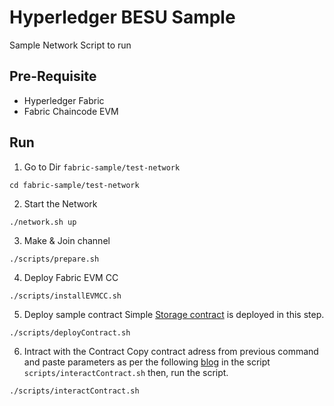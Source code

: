 # Hyperledger BESU Sample

Sample Network Script to run

## Pre-Requisite

-    Hyperledger Fabric
-    Fabric Chaincode EVM

## Run

1. Go to Dir `fabric-sample/test-network`

```
cd fabric-sample/test-network
```

2. Start the Network

```
./network.sh up
```

3. Make & Join channel

```
./scripts/prepare.sh
```

4. Deploy Fabric EVM CC

```
./scripts/installEVMCC.sh
```

5. Deploy sample contract
   Simple [Storage contract](https://gist.github.com/Shritesh99/7847ca54376883483d851a7e994f958d) is deployed in this step.

```
./scripts/deployContract.sh
```

6. Intract with the Contract
   Copy contract adress from previous command and paste parameters as per the following [blog](https://medium.com/coinmonks/solidity-smart-contract-on-hyperledger-fabric-3d50f25e577b) in the script `scripts/interactContract.sh` then, run the script.

```
./scripts/interactContract.sh
```
